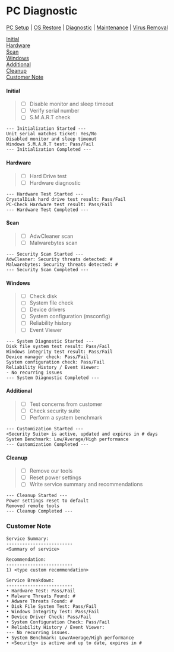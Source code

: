 # PC Diagnostic

[PC Setup](https://github.com/justinchapdelaine/IT-Resources/blob/master/Documentation/Checklist/PC-Setup.md#pc-setup) | 
[OS Restore](https://github.com/justinchapdelaine/IT-Resources/blob/master/Documentation/Checklist/PC-OS-Restore.md#pc-os-restore) | 
[Diagnostic](https://github.com/justinchapdelaine/IT-Resources/blob/master/Documentation/Checklist/PC-Diagnostic.md#pc-diagnostic) | 
[Maintenance](https://github.com/justinchapdelaine/IT-Resources/blob/master/Documentation/Checklist/PC-Maintenance.md#pc-maintenance) | 
[Virus Removal](https://github.com/justinchapdelaine/IT-Resources/blob/master/Documentation/Checklist/PC-Virus-Removal.md#pc-virus-removal) 

[Initial](#initial) <br>
[Hardware](#hardware) <br>
[Scan](#scan) <br>
[Windows](#windows) <br>
[Additional](#additional) <br>
[Cleanup](#cleanup)<br>
[Customer Note](#customer-note) <br>

#### Initial
> - [ ] Disable monitor and sleep timeout
> - [ ] Verify serial number 
> - [ ] S.M.A.R.T check

```
--- Initialization Started ---
Unit serial matches ticket: Yes/No
Disabled monitor and sleep timeout
Windows S.M.A.R.T test: Pass/Fail 
--- Initialization Completed ---
```

#### Hardware
> - [ ] Hard Drive test
> - [ ] Hardware diagnostic

```
--- Hardware Test Started ---
CrystalDisk hard drive test result: Pass/Fail
PC-Check Hardware test result: Pass/Fail
--- Hardware Test Completed ---
```

#### Scan
> - [ ] AdwCleaner scan
> - [ ] Malwarebytes scan

```
--- Security Scan Started ---
AdwCleaner: Security threats detected: #
Malwarebytes: Security threats detected: #
--- Security Scan Completed ---
```

#### Windows
> - [ ] Check disk
> - [ ] System file check
> - [ ] Device drivers
> - [ ] System configuration (msconfig)
> - [ ] Reliability history
> - [ ] Event Viewer

```
--- System Diagnostic Started ---
Disk file system test result: Pass/Fail
Windows integrity test result: Pass/Fail
Device manager check: Pass/Fail
System configuration check: Pass/Fail
Reliability History / Event Viewer:
- No recurring issues
--- System Diagnostic Completed ---
```

#### Additional
> - [ ] Test concerns from customer
> - [ ] Check security suite
> - [ ] Perform a system benchmark

```
--- Customization Started ---
<Security Suite> is active, updated and expires in # days
System Benchmark: Low/Average/High performance
--- Customization Completed ---
```

#### Cleanup
> - [ ] Remove our tools
> - [ ] Reset power settings
> - [ ] Write service summary and recommendations

```
--- Cleanup Started ---
Power settings reset to default
Removed remote tools
--- Cleanup Completed ---
```

### Customer Note
```
Service Summary:
-------------------------
<Summary of service>

Recommendation:
-------------------------
1) <type custom recommendation>

Service Breakdown:
-------------------------
• Hardware Test: Pass/Fail
• Malware Threats Found: #
• Adware Threats Found: #
• Disk File System Test: Pass/Fail
• Windows Integrity Test: Pass/Fail
• Device Driver Check: Pass/Fail
• System Configuration Check: Pass/Fail
• Reliability History / Event Viewer: 
--- No recurring issues.
• System Benchmark: Low/Average/High performance
• <Security> is active and up to date, expires in #
```
